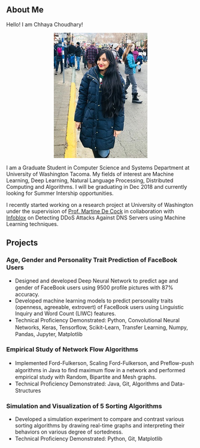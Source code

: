 ## About Me

Hello! I am Chhaya Choudhary!

<p align="center"> 
<img src="https://raw.githubusercontent.com/chhayac/chhayac.github.io/master/profile_pic.jpg">
</p>


I am a Graduate Student in Computer Science and Systems Department at University of Washington Tacoma. My fields of interest are Machine Learning, Deep Learning, Natural Language Processing, Distributed Computing and Algorithms. I will be graduating in Dec 2018 and currently looking for Summer Intership opportunities.

I recently started working on a research project at University of Washington under the supervision of [Prof. Martine De Cock](https://www.tacoma.uw.edu/institute-technology/martine-de-cock-phd) in collaboration with [Infoblox](https://www.infoblox.com/)
on Detecting DDoS Attacks Against DNS Servers using Machine Learning techniques. 

## Projects
### Age, Gender and Personality Trait Prediction of FaceBook Users                                
- Designed and developed Deep Neural Network to predict age and gender of FaceBook users using 9500 proﬁle pictures with 87% accuracy. 
- Developed machine learning models to predict personality traits (openness, agreeable, extrovert) of FaceBook users using Linguistic Inquiry and Word Count (LIWC) features. 
- Technical Proﬁciency Demonstrated: Python, Convolutional Neural Networks, Keras, Tensorﬂow, Scikit-Learn, Transfer Learning, Numpy, Pandas, Jupyter, Matplotlib 

### Empirical Study of Network Flow Algorithms                                                      
- Implemented Ford-Fulkerson, Scaling Ford-Fulkerson, and Preﬂow-push algorithms in Java to ﬁnd maximum ﬂow in a network and performed empirical study with Random, Bipartite and Mesh graphs.
- Technical Proﬁciency Demonstrated: Java, Git, Algorithms and Data-Structures 

### Simulation and Visualization of 5 Sorting Algorithms                                            
- Developed a simulation experiment to compare and contrast various sorting algorithms by drawing real-time graphs and interpreting their behaviors on various degree of sortedness. 
- Technical Proﬁciency Demonstrated: Python, Git, Matplotlib 

